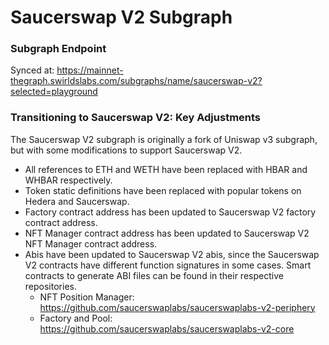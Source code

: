 # Saucerswap V2 Subgraph

### Subgraph Endpoint 

Synced at: https://mainnet-thegraph.swirldslabs.com/subgraphs/name/saucerswap-v2?selected=playground

### Transitioning to Saucerswap V2: Key Adjustments

The Saucerswap V2 subgraph is originally a fork of Uniswap v3 subgraph, but with some modifications to support Saucerswap V2.
- All references to ETH and WETH have been replaced with HBAR and WHBAR respectively.
- Token static definitions have been replaced with popular tokens on Hedera and Saucerswap.
- Factory contract address has been updated to Saucerswap V2 factory contract address.
- NFT Manager contract address has been updated to Saucerswap V2 NFT Manager contract address.
- Abis have been updated to Saucerswap V2 abis, since the Saucerswap V2 contracts have different function signatures in some cases. Smart contracts to generate ABI files can be found in their respective repositories.
    - NFT Position Manager: https://github.com/saucerswaplabs/saucerswaplabs-v2-periphery
    - Factory and Pool: https://github.com/saucerswaplabs/saucerswaplabs-v2-core
